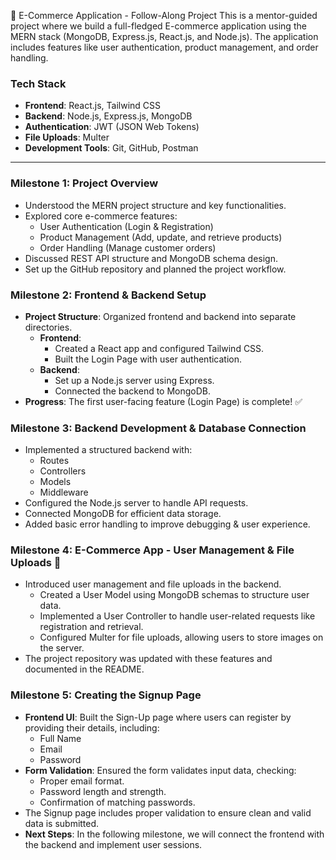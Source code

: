 🛒 E-Commerce Application - Follow-Along Project
This is a mentor-guided project where we build a full-fledged E-commerce application using the MERN stack (MongoDB, Express.js, React.js, and Node.js).
The application includes features like user authentication, product management, and order handling.

### Tech Stack
- **Frontend**: React.js, Tailwind CSS
- **Backend**: Node.js, Express.js, MongoDB
- **Authentication**: JWT (JSON Web Tokens)
- **File Uploads**: Multer
- **Development Tools**: Git, GitHub, Postman

---

### Milestone 1: Project Overview
- Understood the MERN project structure and key functionalities.
- Explored core e-commerce features:
  - User Authentication (Login & Registration)
  - Product Management (Add, update, and retrieve products)
  - Order Handling (Manage customer orders)
- Discussed REST API structure and MongoDB schema design.
- Set up the GitHub repository and planned the project workflow.

### Milestone 2: Frontend & Backend Setup
- **Project Structure**: Organized frontend and backend into separate directories.
  - **Frontend**:
    - Created a React app and configured Tailwind CSS.
    - Built the Login Page with user authentication.
  - **Backend**:
    - Set up a Node.js server using Express.
    - Connected the backend to MongoDB.
- **Progress**: The first user-facing feature (Login Page) is complete! ✅

### Milestone 3: Backend Development & Database Connection
- Implemented a structured backend with:
  - Routes
  - Controllers
  - Models
  - Middleware
- Configured the Node.js server to handle API requests.
- Connected MongoDB for efficient data storage.
- Added basic error handling to improve debugging & user experience.

### Milestone 4: E-Commerce App - User Management & File Uploads 🚀
- Introduced user management and file uploads in the backend.
  - Created a User Model using MongoDB schemas to structure user data.
  - Implemented a User Controller to handle user-related requests like registration and retrieval.
  - Configured Multer for file uploads, allowing users to store images on the server.
- The project repository was updated with these features and documented in the README.

### Milestone 5: Creating the Signup Page
- **Frontend UI**: Built the Sign-Up page where users can register by providing their details, including:
  - Full Name
  - Email
  - Password
- **Form Validation**: Ensured the form validates input data, checking:
  - Proper email format.
  - Password length and strength.
  - Confirmation of matching passwords.
- The Signup page includes proper validation to ensure clean and valid data is submitted.
- **Next Steps**: In the following milestone, we will connect the frontend with the backend and implement user sessions.
